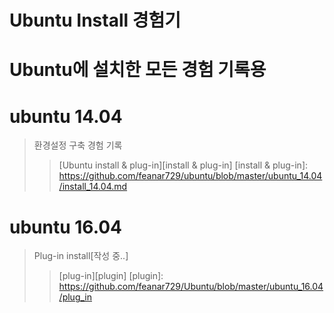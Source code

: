 # Ubuntu Install 경험기
Ubuntu에 설치한 모든 경험 기록용
===================================
# ubuntu 14.04
> 환경설정 구축 경험 기록
>>[Ubuntu install & plug-in][install & plug-in]
[install & plug-in]: https://github.com/feanar729/ubuntu/blob/master/ubuntu_14.04/install_14.04.md 

# ubuntu 16.04
> Plug-in install[작성 중..]
>>[plug-in][plugin]
[plugin]: https://github.com/feanar729/Ubuntu/blob/master/ubuntu_16.04/plug_in
